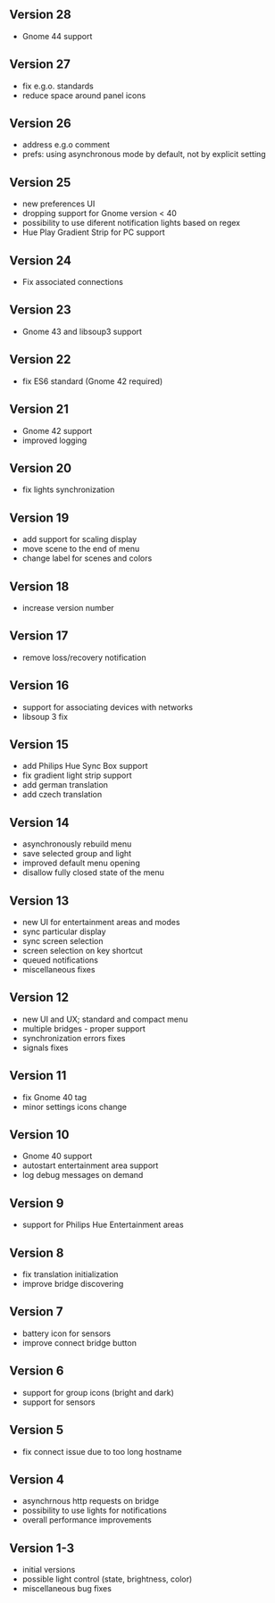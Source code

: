 ## Version 28
 * Gnome 44 support
## Version 27
 * fix e.g.o. standards
 * reduce space around panel icons
## Version 26
 * address e.g.o comment
 * prefs: using asynchronous mode by default, not by explicit setting
## Version 25
 * new preferences UI
 * dropping support for Gnome version < 40
 * possibility to use diferent notification lights based on regex
 * Hue Play Gradient Strip for PC support
## Version 24
 * Fix associated connections
## Version 23
 * Gnome 43 and libsoup3 support
## Version 22
 * fix ES6 standard (Gnome 42 required)
## Version 21
 * Gnome 42 support
 * improved logging
## Version 20
 * fix lights synchronization
## Version 19
 * add support for scaling display
 * move scene to the end of menu
 * change label for scenes and colors
## Version 18
 * increase version number
## Version 17
 * remove loss/recovery notification
## Version 16
 * support for associating devices with networks
 * libsoup 3 fix
## Version 15
 * add Philips Hue Sync Box support
 * fix gradient light strip support
 * add german translation
 * add czech translation
## Version 14
 * asynchronously rebuild menu
 * save selected group and light
 * improved default menu opening
 * disallow fully closed state of the menu
## Version 13
 * new UI for entertainment areas and modes
 * sync particular display
 * sync screen selection
 * screen selection on key shortcut
 * queued notifications
 * miscellaneous fixes
## Version 12
 * new UI and UX; standard and compact menu
 * multiple bridges - proper support
 * synchronization errors fixes
 * signals fixes
## Version 11
 * fix Gnome 40 tag
 * minor settings icons change
## Version 10
 * Gnome 40 support
 * autostart entertainment area support
 * log debug messages on demand
## Version 9
 * support for Philips Hue Entertainment areas
## Version 8
 * fix translation initialization
 * improve bridge discovering
## Version 7
 * battery icon for sensors
 * improve connect bridge button
## Version 6
 * support for group icons (bright and dark)
 * support for sensors
## Version 5
 * fix connect issue due to too long hostname
## Version 4
 * asynchrnous http requests on bridge
 * possibility to use lights for notifications
 * overall performance improvements
## Version 1-3
 * initial versions
 * possible light control (state, brightness, color)
 * miscellaneous bug fixes

